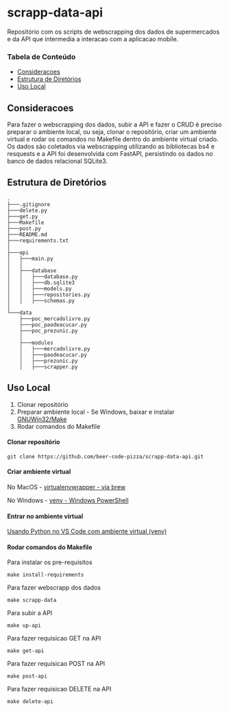 # scrapp-data-api

Repositório com os scripts de webscrapping dos dados de supermercados e da API que intermedia a interacao com a aplicacao mobile.


### Tabela de Conteúdo
- [Consideracoes](#resumo)
- [Estrutura de Diretórios](#tree)
- [Uso Local](#uso)


## Consideracoes
Para fazer o webscrapping dos dados, subir a API e fazer o CRUD é preciso preparar o ambiente local, ou seja, clonar o repositório, criar um ambiente virtual e rodar os comandos no Makefile dentro do ambiente virtual criado. Os dados são coletados via webscrapping utilizando as bibliotecas bs4 e resquests e a API foi desenvolvida com FastAPI, persistindo os dados no banco de dados relacional SQLite3.


## Estrutura de Diretórios

```
.
├───.gitignore
├───delete.py
├───get.py
├───Makefile
├───post.py
├───README.md
├───requirements.txt
│   
├───api
│   ├───main.py
│   │   
│   ├───database
│   │   ├───database.py
│   │   ├───db.sqlite3
│   │   ├───models.py
│   │   ├───repositories.py
│   │   ├───schemas.py
│           
└───data
    ├───poc_mercadolivre.py
    ├───poc_paodeacucar.py
    ├───poc_prezunic.py
    │       
    ├───modules
    │   ├───mercadolivre.py
    │   ├───paodeacucar.py
    │   ├───prezunic.py
    │   ├───scrapper.py
```

## Uso Local

1.  Clonar repositório
2.  Preparar ambiente local - Se Windows, baixar e instalar [GNUWin32/Make](https://gnuwin32.sourceforge.net/packages/make.htm)
3.  Rodar comandos do Makefile


#### Clonar repositório

```
git clone https://github.com/beer-code-pizza/scrapp-data-api.git
```
#### Criar ambiente virtual
No MacOS - [virtualenvwrapper - via brew](https://formulae.brew.sh/formula/virtualenvwrapper)


No Windows - [venv - Windows PowerShell](https://docs.python.org/pt-br/dev/library/venv.html)

#### Entrar no ambiente virtual 

[Usando Python no VS Code com ambiente virtual (venv)](https://oandersonbm.medium.com/usando-python-no-vs-code-com-ambiente-virtual-venv-ecef7959b652)

#### Rodar comandos do Makefile
Para instalar os pre-requisitos
```
make install-requirements
```

Para fazer webscrapp dos dados
```
make scrapp-data
```

Para subir a API
```
make up-api
```

Para fazer requisicao GET na API
```
make get-api
```

Para fazer requisicao POST na API
```
make post-api
```

Para fazer requisicao DELETE na API
```
make delete-api
```